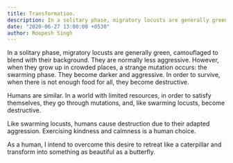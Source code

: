 ```yaml
---
title: Transformation.
description: In a solitary phase, migratory locusts are generally green, camouflaged to blend with their background. They are normally less aggressive. However, when they grow up in crowded places, a strange mutation occurs the swarming phase. They become darker and aggressive. In order to survive, when there is not enough food for all, they become destructive.
date: "2020-06-27 13:00:00 +0530"
author: Roopesh Singh
---
```

In a solitary phase, migratory locusts are generally green, camouflaged to blend with their background. They are normally less aggressive. However, when they grow up in crowded places, a strange mutation occurs: the swarming phase. They become darker and aggressive. In order to survive, when there is not enough food for all, they become destructive.

Humans are similar. In a world with limited resources, in order to satisfy themselves, they go through mutations, and, like swarming locusts, become destructive.

Like swarming locusts, humans cause destruction due to their adapted aggression. Exercising kindness and calmness is a human choice.

As a human, I intend to overcome this desire to retreat like a caterpillar and transform into something as beautiful as a butterfly.